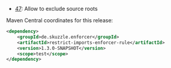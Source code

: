 * [47](https://github.com/skuzzle/restrict-imports-enforcer-rule/issues/47): Allow to exclude source roots

Maven Central coordinates for this release:

```xml
<dependency>
    <groupId>de.skuzzle.enforcer</groupId>
    <artifactId>restrict-imports-enforcer-rule</artifactId>
    <version>1.3.0-SNAPSHOT</version>
    <scope>test</scope>
</dependency>
```